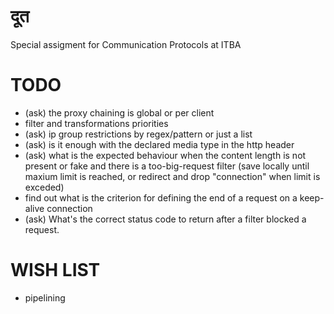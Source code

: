 दूत
==

Special assigment for Communication Protocols at ITBA


TODO
====

* (ask) the proxy chaining is global or per client
* filter and transformations priorities
* (ask) ip group restrictions by regex/pattern or just a list
* (ask) is it enough with the declared media type in the http header
* (ask) what is the expected behaviour when the content length is not present or fake and there is a too-big-request filter
        (save locally until maxium limit is reached, or redirect and drop "connection" when limit is exceded)
* find out what is the criterion for defining the end of a request on a keep-alive connection
* (ask) What's the correct status code to return after a filter blocked a request.

WISH LIST
=========

* pipelining

